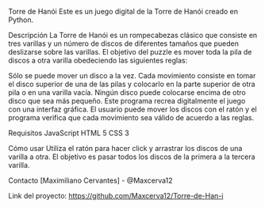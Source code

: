 Torre de Hanói
Este es un juego digital de la Torre de Hanói creado en Python.

Descripción
La Torre de Hanói es un rompecabezas clásico que consiste en tres varillas y un número de discos de diferentes tamaños que pueden deslizarse sobre las varillas. El objetivo del puzzle es mover toda la pila de discos a otra varilla obedeciendo las siguientes reglas:

Sólo se puede mover un disco a la vez.
Cada movimiento consiste en tomar el disco superior de una de las pilas y colocarlo en la parte superior de otra pila o en una varilla vacía.
Ningún disco puede colocarse encima de otro disco que sea más pequeño.
Este programa recrea digitalmente el juego con una interfaz gráfica. El usuario puede mover los discos con el ratón y el programa verifica que cada movimiento sea válido de acuerdo a las reglas.

Requisitos
JavaScript
HTML 5
CSS 3

Cómo usar
Utiliza el ratón para hacer click y arrastrar los discos de una varilla a otra. El objetivo es pasar todos los discos de la primera a la tercera varilla.

Contacto
[Maximiliano Cervantes] - @Maxcerva12

Link del proyecto: https://github.com/Maxcerva12/Torre-de-Han-i
